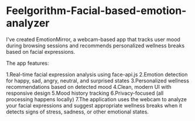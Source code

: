 # Feelgorithm-Facial-based-emotion-analyzer
I've created EmotionMirror, a webcam-based app that tracks user mood during browsing sessions and recommends personalized wellness breaks based on facial expressions.

The app features:

1.Real-time facial expression analysis using face-api.js
2.Emotion detection for happy, sad, angry, neutral, and surprised states
3.Personalized wellness recommendations based on detected mood
4.Clean, modern UI with responsive design
5.Mood history tracking
6.Privacy-focused (all processing happens locally)
7.The application uses the webcam to analyze your facial expressions and suggest appropriate wellness breaks when it detects signs of stress, sadness, or other emotional states.
